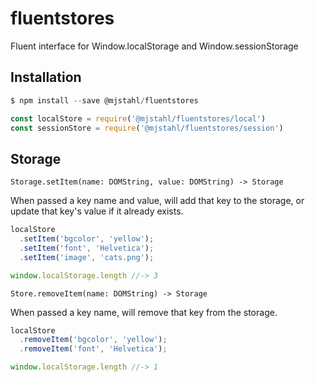 # fluentstores
Fluent interface for Window.localStorage and Window.sessionStorage

## Installation

```js
$ npm install --save @mjstahl/fluentstores
```

```js
const localStore = require('@mjstahl/fluentstores/local')
const sessionStore = require('@mjstahl/fluentstores/session')
```

## Storage

`Storage.setItem(name: DOMString, value: DOMString) -> Storage`

When passed a key name and value, will add that key to the storage, or update that key's value if it already exists.

```js
localStore
  .setItem('bgcolor', 'yellow');
  .setItem('font', 'Helvetica');
  .setItem('image', 'cats.png');

window.localStorage.length //-> 3
```

`Store.removeItem(name: DOMString) -> Storage`

When passed a key name, will remove that key from the storage.

```js
localStore
  .removeItem('bgcolor', 'yellow');
  .removeItem('font', 'Helvetica');

window.localStorage.length //-> 1
```
